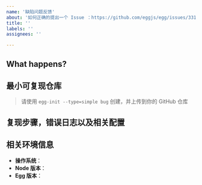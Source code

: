```yaml
---
name: '缺陷问题反馈'
about: '如何正确的提出一个 Issue ：https://github.com/eggjs/egg/issues/3310'
title: ''
labels: ''
assignees: ''

---
```


<!--
如果你是新手，请务必仔细阅读：[如何正确的提出一个 Issue](https://github.com/eggjs/egg/issues/3310)。
感谢您向我们反馈问题，为了高效的解决问题，我们期望你能提供以下信息：
-->

## What happens?
<!-- 清晰的描述下遇到的问题。-->

## 最小可复现仓库
> 请使用 `egg-init --type=simple bug` 创建，并上传到你的 GitHub 仓库

<!-- https://github.com/YOUR_REPOSITORY_URL -->

<!-- 清晰的描述下遇到的问题。-->

## 复现步骤，错误日志以及相关配置

<!-- 请提供复现步骤，错误日志以及相关配置 -->
<!-- 可以尝试不要锁版本，重新安装依赖试试先 -->


## 相关环境信息
- **操作系统**：
- **Node 版本**：
- **Egg 版本**：
